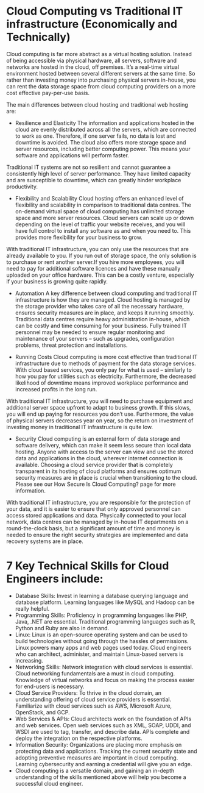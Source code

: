 # Cloud Computing vs Traditional IT infrastructure (Economically and Technically)
Cloud computing is far more abstract as a virtual hosting solution. Instead of being accessible via physical hardware, all servers, software and networks are hosted in the cloud, off premises. It’s a real-time virtual environment hosted between several different servers at the same time. So rather than investing money into purchasing physical servers in-house, you can rent the data storage space from cloud computing providers on a more cost effective pay-per-use basis.

The main differences between cloud hosting and traditional web hosting are:

- Resilience and Elasticity
The information and applications hosted in the cloud are evenly distributed across all the servers, which are connected to work as one. Therefore, if one server fails, no data is lost and downtime is avoided. The cloud also offers more storage space and server resources, including better computing power. This means your software and applications will perform faster.

Traditional IT systems are not so resilient and cannot guarantee a consistently high level of server performance. They have limited capacity and are susceptible to downtime, which can greatly hinder workplace productivity.

- Flexibility and Scalability
Cloud hosting offers an enhanced level of flexibility and scalability in comparison to traditional data centres. The on-demand virtual space of cloud computing has unlimited storage space and more server resources. Cloud servers can scale up or down depending on the level of traffic your website receives, and you will have full control to install any software as and when you need to. This provides more flexibility for your business to grow.

With traditional IT infrastructure, you can only use the resources that are already available to you. If you run out of storage space, the only solution is to purchase or rent another server.If you hire more employees, you will need to pay for additional software licences and have these manually uploaded on your office hardware. This can be a costly venture, especially if your business is growing quite rapidly.

- Automation
A key difference between cloud computing and traditional IT infrastructure is how they are managed. Cloud hosting is managed by the storage provider who takes care of all the necessary hardware, ensures security measures are in place, and keeps it running smoothly. Traditional data centres require heavy administration in-house, which can be costly and time consuming for your business. Fully trained IT personnel may be needed to ensure regular monitoring and maintenance of your servers – such as upgrades, configuration problems, threat protection and installations.

- Running Costs
Cloud computing is more cost effective than traditional IT infrastructure due to methods of payment for the data storage services. With cloud based services, you only pay for what is used – similarly to how you pay for utilities such as electricity. Furthermore, the decreased likelihood of downtime means improved workplace performance and increased profits in the long run.

With traditional IT infrastructure, you will need to purchase equipment and additional server space upfront to adapt to business growth. If this slows, you will end up paying for resources you don’t use. Furthermore, the value of physical servers decreases year on year, so the return on investment of investing money in traditional IT infrastructure is quite low.

- Security
Cloud computing is an external form of data storage and software delivery, which can make it seem less secure than local data hosting. Anyone with access to the server can view and use the stored data and applications in the cloud, wherever internet connection is available. Choosing a cloud service provider that is completely transparent in its hosting of cloud platforms and ensures optimum security measures are in place is crucial when transitioning to the cloud. Please see our How Secure Is Cloud Computing? page for more information.

With traditional IT infrastructure, you are responsible for the protection of your data, and it is easier to ensure that only approved personnel can access stored applications and data. Physically connected to your local network, data centres can be managed by in-house IT departments on a round-the-clock basis, but a significant amount of time and money is needed to ensure the right security strategies are implemented and data recovery systems are in place.


# 7 Key Technical Skills for Cloud Engineers include: 
 

- Database Skills: Invest in learning a database querying language and database platform. Learning languages like MySQL and Hadoop can be really helpful. 
- Programming Skills: Proficiency in programming languages like PHP, Java, .NET are essential. Traditional programming languages such as R, Python and Ruby are also in demand.
- Linux: Linux is an open-source operating system and can be used to build technologies without going through the hassles of permissions. Linux powers many apps and web pages used today. Cloud engineers who can architect, administer, and maintain Linux-based servers is increasing.
- Networking Skills: Network integration with cloud services is essential. Cloud networking fundamentals are a must in cloud computing. Knowledge of virtual networks and focus on making the process easier for end-users is necessary.
- Cloud Service Providers: To thrive in the cloud domain, an understanding offering of cloud service providers is essential. Familiarize with cloud services such as AWS, Microsoft Azure, OpenStack, and GCP.
- Web Services & APIs: Cloud architects work on the foundation of APIs and web services. Open web services such as XML, SOAP, UDDI, and WSDI are used to tag, transfer, and describe data. APIs complete and deploy the integration on the respective platforms.
- Information Security: Organizations are placing more emphasis on protecting data and applications. Tracking the current security state and adopting preventive measures are important in cloud computing. Learning cybersecurity and earning a credential will give you an edge.
- Cloud computing is a versatile domain, and gaining an in-depth understanding of the skills mentioned above will help you become a successful cloud engineer.


